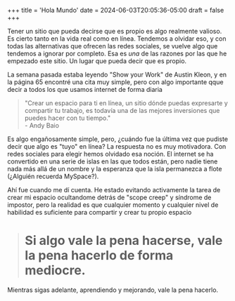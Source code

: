 +++
title = 'Hola Mundo'
date = 2024-06-03T20:05:36-05:00
draft = false
+++

Tener un sitio que pueda decirse que es propio es algo realmente valioso. Es cierto tanto en la vida real como en línea. Tendemos a olvidar eso, y con todas las alternativas que ofrecen las redes sociales, se vuelve algo que tendemos a ignorar por completo. Esa es *una* de las razones por las que he empezado este sitio. Un lugar que pueda decir que es propio. 

<!--more-->

La semana pasada estaba leyendo "Show your Work" de Austin Kleon, y en la página 65 encontré una cita muy simple, pero con algo importante qque decir a todos los que usamos internet de forma diaria

> "Crear un espacio para ti en línea, un sitio dónde puedas expresarte y compartir tu trabajo, es todavía una de las mejores inversiones que puedes hacer con tu tiempo."  
> \- Andy Baio

Es algo engañosamente simple, pero, ¿cuándo fue la última vez que pudiste decir que algo es "tuyo" en línea? La respuesta no es muy motivadora. Con redes sociales para elegir hemos olvidado esa noción. El internet se ha convertido en una serie de islas en las que todos están, pero nadie tiene nada más allá de un nombre y la esperanza que la isla permanezca a flote (¿Alguién recuerda MySpace?).

Ahí fue cuando me dí cuenta. He estado evitando activamente la tarea de crear mi espacio ocultandome detrás de "scope creep" y síndrome de impostor, pero la realidad es que cualquier momento y cualquier nivel de habilidad es suficiente para compartir y crear tu propio espacio

> # Si algo vale la pena hacerse, vale la pena hacerlo de forma mediocre.

Mientras sigas adelante, aprendiendo y mejorando, vale la pena hacerlo.
